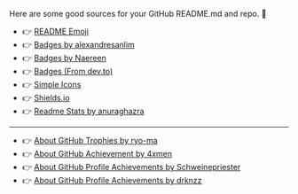 Here are some good sources for your GitHub README.md and repo. :hugs:

- :point_right: <a href="https://github.com/ikatyang/emoji-cheat-sheet/blob/master/README.md">README Emoji</a>
- :point_right: <a href="https://github.com/alexandresanlim/Badges4-README.md-Profile">Badges by alexandresanlim</a>
- :point_right: <a href="https://github.com/Naereen/badges">Badges by Naereen</a>
- :point_right: <a href="https://dev.to/envoy_/150-badges-for-github-pnk">Badges (From dev.to)</a>
- :point_right: <a href="https://simpleicons.org/">Simple Icons</a>
- :point_right: <a href="https://shields.io/category/build">Shields.io</a>
- :point_right: <a href="https://github.com/anuraghazra/github-readme-stats">Readme Stats by anuraghazra</a>
***
- :point_right: <a href="https://github.com/ryo-ma/github-profile-trophy">About GitHub Trophies by ryo-ma</a>
- :point_right: <a href="https://github.com/4xmen/Get-Github-Achievements">About GitHub Achievement by 4xmen</a>
- :point_right: <a href="https://github.com/Schweinepriester/github-profile-achievements">About GitHub Profile Achievements by Schweinepriester</a>
- :point_right: <a href="https://github.com/drknzz/GitHub-Achievements">About GitHub Profile Achievements by drknzz</a>

